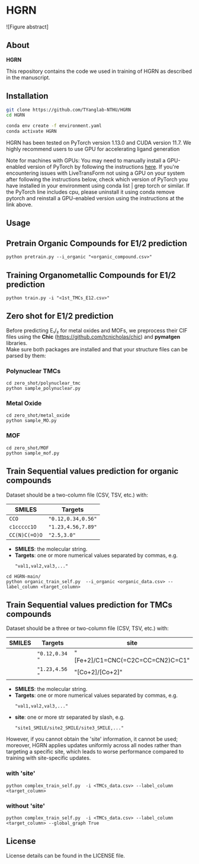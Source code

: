 # HGRN
![Figure abstract]

## About
**HGRN** 


This repository contains the code we used in training of HGRN as described in the manuscript. 

## Installation
```sh
git clone https://github.com/TYanglab-NTHU/HGRN
cd HGRN
```

```sh
conda env create -f environment.yaml
conda activate HGRN
```

HGRN has been tested on PyTorch version 1.13.0 and CUDA version 11.7.
We highly recommend users to use GPU for accelerating ligand generation

Note for machines with GPUs: You may need to manually install a GPU-enabled version of PyTorch by following the instructions [here](https://pytorch.org/get-started/locally/). If you're encountering issues with LiveTransForm not using a GPU on your system after following the instructions below, check which version of PyTorch you have installed in your environment using conda list | grep torch or similar. If the PyTorch line includes cpu, please uninstall it using conda remove pytorch and reinstall a GPU-enabled version using the instructions at the link above.

## Usage

## Pretrain Organic Compounds for E1/2 prediction

```
python pretrain.py --i_organic "<organic_compound.csv>"
```

## Training Organometallic Compounds for E1/2 prediction
```
python train.py -i "<1st_TMCs_E12.csv>"
```

## Zero shot for E1/2 prediction
Before predicting E₁/₂ for metal oxides and MOFs, we preprocess their CIF files using the **Chic** (https://github.com/tcnicholas/chic) and **pymatgen** libraries.  
Make sure both packages are installed and that your structure files can be parsed by them:
### Polynuclear TMCs
```
cd zero_shot/polynuclear_tmc
python sample_polynuclear.py
```
### Metal Oxide 
```
cd zero_shot/metal_oxide
python sample_MO.py
```
### MOF 
```
cd zero_shot/MOF
python sample_mof.py
```
## Train Sequential values prediction for organic compounds 
Dataset should be a two-column file (CSV, TSV, etc.) with:

| **SMILES**         | **Targets**            |
| ------------------ | ---------------------- |
| `CCO`              | `"0.12,0.34,0.56"`       |
| `c1ccccc1O`        | `"1.23,4.56,7.89"`       |
| `CC(N)C(=O)O`      | `"2.5,3.0"`              |

- **SMILES**: the molecular string.
- **Targets**: one or more numerical values separated by commas, e.g.  
  ```text
  "val1,val2,val3,..."

```
cd HGRN-main/
python organic_train_self.py  --i_organic <organic_data.csv> --label_column <target_column>
```
## Train Sequential values prediction for TMCs compounds 
Dataset should be a three or two-column file (CSV, TSV, etc.) with:

| **SMILES**         | **Targets**              | **site**
| ------------------ | ----------------------   | --------------------
|                    | `"0.12,0.34     "`       | "[Fe+2]/C1=CNC(=C2C=CC=CN2)C=C1"
|                    | `"1.23,4.56     "`       | "[Co+2]/[Co+2]"

- **SMILES**: the molecular string.
- **Targets**: one or more numerical values separated by commas, e.g.  
  ```text
  "val1,val2,val3,..."
- **site**: one or more str separated by slash, e.g.  
  ```text
  "site1_SMILE/site2_SMILE/site3_SMILE,..."
However, if you cannot obtain the 'site' information, it cannot be used; moreover, HGRN applies updates uniformly across all nodes rather than targeting a specific site, which leads to worse performance compared to training with site-specific updates.

### with 'site'
```
python complex_train_self.py  -i <TMCs_data.csv> --label_column <target_column>
```
### without 'site'
```
python complex_train_self.py  -i <TMCs_data.csv> --label_column <target_column> --global_graph True
```

## License
License details can be found in the LICENSE file.

